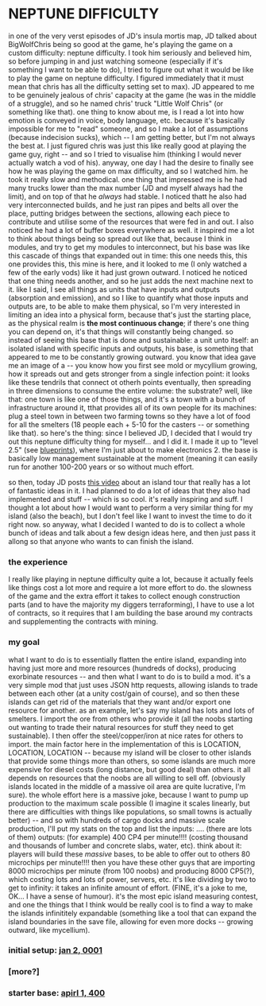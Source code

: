 # NEPTUNE DIFFICULTY

in one of the very verst episodes of JD's insula mortis map, JD talked about BigWolfChris being so good at the game, he's playing the game on a custom difficulty: neptune difficulty. I took him seriously and believed him, so before jumping in and just watching someone (especially if it's something I want to be able to do), I tried to figure out what it would be like to play the game on neptune difficulty. I figured immediately that it must mean that chris has all the difficulty setting set to max). JD appeared to me to be genuinely jealous of chris' capacity at the game (he was in the middle of a struggle), and so he named chris' truck "Little Wolf Chris" (or something like that).
  one thing to know about me, is I read a lot into how emotion is conveyed in voice, body language, etc. because it's basically impossible for me to "read" someone, and so I make a lot of assumptions (because indecision sucks), which -- I am getting better, but I'm not always the best at. I just figured chris was just this like really good at playing the game guy, right -- and so I tried to visualise him (thinking I would never actually watch a vod of his).
anyway, one day I had the desire to finally see how he was playing the game on max difficulty, and so I watched him. he took it really slow and methodical. one thing that impressed me is he had many trucks lower than the max number (JD and myself always had the limit), and on top of that he *always* had stable. I noticed thatt he also had very interconnected builds, and he just ran pipes and belts all over the place, putting bridges between the sections, allowing each piece to contribute and utilise some of the resources that were fed in and out. I also noticed he had a lot of buffer boxes everywhere as well.
  it inspired me a lot to think about things being so spread out like that, because I think in modules, and try to get my modules to interconnect, but his base was like this cascade of things that expanded out in time: this one needs this, this one provides this, this mine is here, and it looked to me (I only watched a few of the early vods) like it had just grown outward. I noticed he noticed that one thing needs another, and so he just adds the next machine next to it.
    like I said, I see all things as units that have inputs and outputs (absorption and emission), and so I like to quantify what those inputs and outputs are, to be able to make them physical, so I'm very interested in limiting an idea into a physical form, because that's just the starting place, as the physical realm is **the most continuous change**; if there's one thing you can depend on, it's that things will constantly being changed.
  so instead of seeing this base that is done and sustainable: a unit unto itself: an isolated island with specific inputs and outputs, his base, is something that appeared to me to be constantly growing outward.
    you know that idea gave me an image of a -- you know how you first see mold or mycyllium growing, how it spreads out and gets stronger from a single infection point: it looks like these tendrils that connect ot otherh points eventually, then spreading in three dimensions to consume the entire volume: the substrate? well, like that: one town is like one of those things, and it's a town with a bunch of infrastructure around it, tthat provides all of its own people for its machines: plug a steel town in between two farming towns so they have a lot of food for all the smelters (18 people each + 5-10 for the casters -- or something like that).
so here's the thing: since I believed JD, I decided that I would try out this neptune difficulty thing for myself... and I did it. I made it up to "level 2.5" (see [blueprints](TODO)), where I'm just about to make electronics 2. the base is basically low management sustainable at the moment (meaning it can easily run for another 100-200 years or so without much effort.

so then, today JD posts [this video](https://youtu.be/2CiX2Sow0rQ) about an island tour that really has a lot of fantastic ideas in it. I had planned to do a lot of ideas that they also had implemented and stuff -- which is so cool. it's really inspiring and suff. I thought a lot about how I would want to perform a very similar thing for my island (also the beach), but I don't feel like I want to invest the time to do it right now. so anyway, what I decided I wanted to do is to collect a whole bunch of ideas and talk about a few design ideas here, and then just pass it allong so that anyone who wants to can finish the island.

### the experience

I really like playing in neptune difficulty quite a lot, because it actually feels like things cost a lot more and require a lot more effort to do. the slowness of the game and the extra effort it takes to collect enough construction parts (and to have the majority my diggers terraforming), I have to use a lot of contracts, so it requires that I am building the base around my contracts and supplementing the contracts with mining.

### my goal

what I want to do is to essentially flatten the entire island, expanding into having just more and more resources (hundreds of docks), producing exorbinate resources -- and then what I want to do is to build a mod. it's a very simple mod that just uses JSON http requests, allowing islands to trade between each other (at a unity cost/gain of course), and so then these islands can get rid of the materials that they want and/or export one resource for another.
  as an example, let's say my island has lots and lots of smelters. I import the ore from others who provide it (all the noobs starting out wanting to trade their natural resources for stuff they need to get sustainable). I then offer the steel/copper/iron at nice rates for others to import.
  the main factor here in the implementation of this is LOCATION, LOCATION, LOCATION -- because my island will be closer to other islands that provide some things more than others, so some islands are much more expensive for diesel costs (long distance, but good deal) than others. it all depends on resources that the noobs are all willing to sell off. (obviously islands located in the middle of a massive oil area are quite lucrative, I'm sure).
the whole effort here is a massive joke, because I want to pump up production to the maximum scale possible (I imagine it scales linearly, but there are difficulties with things like populations, so small towns is actually better) -- and so with hundreds of cargo docks and massive scale production, I'll put my stats on the top and list the inputs: .... (there are lots of them) outputs: (for example) 400 CP4 per minute!!!! (costing thousand and thousands of lumber and concrete slabs, water, etc).
  think about it: players will build these *massive* bases, to be able to offer out to others 80 microchips per minute!!!! then you have these other guys that are importing 8000 microchips per minute (from 100 noobs) and producing 8000 CP5(?), which costing lots and lots of power, servers, etc. it's like dividing by two to get to infinity: it takes an infinite amount of effort. (FINE, it's a joke to me, OK... I have a sense of humour).
it's the most epic island measuring contest, and one the things that I think would be really cool is to find a way to make the islands infinititely expandable (something like a tool that can expand the island boundaries in the save file, allowing for even more docks -- growing outward, like mycellium).

### initial setup: [jan 2, 0001](/bnd-0001-01-02.save)
### [more?]
### starter base: [apirl 1, 400](/bnd-0400-04-01.save)
